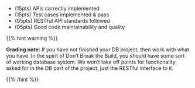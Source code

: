 * (15pts) APIs correctly implemented
* (15pts) Test cases implemented & pass
* (05pts) RESTful API standards followed
* (05pts) Good code maintainability and quality

{{% hint warning %}}

**Grading note:** If you have not finished your DB project, then work with what you have. In the spirit of Don’t Break the Build, you should have some sort of working database system. We won’t take off points for functionality asked for in the DB part of the project, just the RESTful interface to it.

{{% /hint %}}